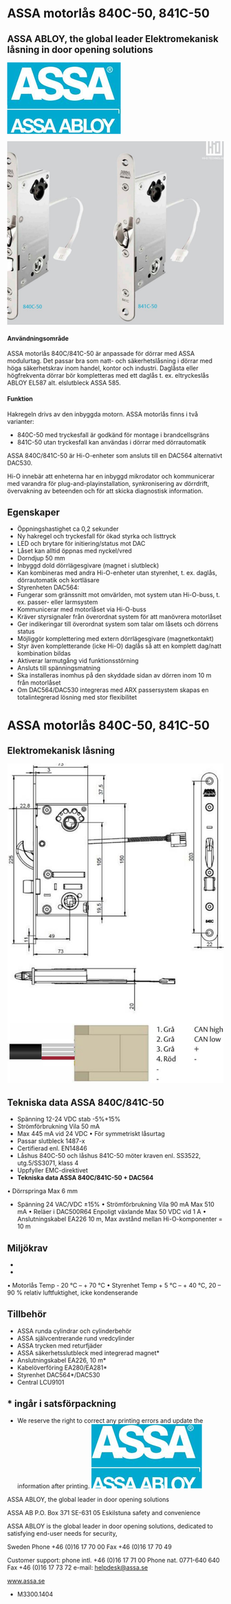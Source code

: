 # ASSA motorlås 840C-50, 841C-50

## ASSA ABLOY, the global leader Elektromekanisk låsning in door opening solutions

![](_page_0_Picture_2.jpeg)

![](_page_0_Picture_4.jpeg)

#### **Användningsområde**

ASSA motorlås 840C/841C-50 är anpassade för dörrar med ASSA modulurtag. Det passar bra som natt- och säkerhetslåsning i dörrar med höga säkerhetskrav inom handel, kontor och industri. Daglåsta eller högfrekventa dörrar bör kompletteras med ett daglås t. ex. eltryckeslås ABLOY EL587 alt. elslutbleck ASSA 585.

#### **Funktion**

Hakregeln drivs av den inbyggda motorn. ASSA motorlås finns i två varianter:

- 840C-50 med tryckesfall är godkänd för montage i brandcellsgräns
- 841C-50 utan tryckesfall kan användas i dörrar med dörrautomatik

ASSA 840C/841C-50 är Hi-O-enheter som ansluts till en DAC564 alternativt DAC530.

Hi-O innebär att enheterna har en inbyggd mikrodator och kommunicerar med varandra för plug-and-playinstallation, synkronisering av dörrdrift, övervakning av beteenden och för att skicka diagnostisk information.

## **Egenskaper**

- Öppningshastighet ca 0,2 sekunder
- Ny hakregel och tryckesfall för ökad styrka och listtryck
- LED och brytare för initiering/status mot DAC
- Låset kan alltid öppnas med nyckel/vred
- Dorndjup 50 mm
- Inbyggd dold dörrlägesgivare (magnet i slutbleck)
- Kan kombineras med andra Hi-O-enheter utan styrenhet, t. ex. daglås, dörrautomatik och kortläsare
- Styrenheten DAC564:
- Fungerar som gränssnitt mot omvärlden, mot system utan Hi-O-buss, t. ex. passer- eller larmsystem
- Kommunicerar med motorlåset via Hi-O-buss
- Kräver styrsignaler från överordnat system för att manövrera motorlåset
- Ger indikeringar till överordnat system som talar om låsets och dörrens status
- Möjliggör komplettering med extern dörrlägesgivare (magnetkontakt)
- Styr även kompletterande (icke Hi-O) daglås så att en komplett dag/natt kombination bildas
- Aktiverar larmutgång vid funktionsstörning
- Ansluts till spänningsmatning
- Ska installeras inomhus på den skyddade sidan av dörren inom 10 m från motorlåset
- Om DAC564/DAC530 integreras med ARX passersystem skapas en totalintegrerad lösning med stor flexibilitet

# ASSA motorlås 840C-50, 841C-50

## Elektromekanisk låsning

![](_page_1_Picture_2.jpeg)

## **Tekniska data ASSA 840C/841C-50**

- Spänning 12-24 VDC stab -5%+15%
- Strömförbrukning Vila 50 mA
- Max 445 mA vid 24 VDC • För symmetriskt låsurtag
- Passar slutbleck 1487-x
- Certifierad enl. EN14846
- Låshus 840C-50 och låshus 841C-50 möter kraven enl. SS3522, utg.5/SS3071, klass 4
- Uppfyller EMC-direktivet
- **Tekniska data ASSA 840C/841C-50 + DAC564**

• Dörrspringa Max 6 mm

- Spänning 24 VAC/VDC ±15% • Strömförbrukning Vila 90 mA Max 510 mA • Reläer i DAC500R64 Enpoligt växlande Max 50 VDC vid 1 A • Anslutningskabel EA226 10 m, Max avstånd mellan Hi-O-komponenter = 10 m
## **Miljökrav**

- 
- 

• Motorlås Temp - 20 °C – + 70 °C • Styrenhet Temp + 5 °C – + 40 °C, 20 – 90 % relativ luftfuktighet, icke kondenserande

## **Tillbehör**

- ASSA runda cylindrar och cylinderbehör
- ASSA självcentrerande rund vredcylinder
- ASSA trycken med returfjäder
- ASSA säkerhetsslutbleck med integrerad magnet*
- Anslutningskabel EA226, 10 m*
- Kabelöverföring EA280/EA281*
- Styrenhet DAC564*/DAC530
- Central LCU9101

## * ingår i satsförpackning

- We reserve the right to correct any printing errors and update the information after printing.
![](_page_1_Picture_28.jpeg)

ASSA ABLOY, the global leader in door opening solutions

ASSA AB P.O. Box 371 SE-631 05 Eskilstuna safety and convenience

ASSA ABLOY is the global leader in door opening solutions, dedicated to satisfying end-user needs for security,

Sweden Phone +46 (0)16 17 70 00 Fax +46 (0)16 17 70 49

Customer support: phone intl. +46 (0)16 17 71 00 Phone nat. 0771-640 640 Fax +46 (0)16 17 73 72 e-mail: helpdesk@assa.se

www.assa.se

- M3300.1404